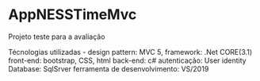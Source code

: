# AppNESSTimeMvc
Projeto teste para a avaliação

Técnologias utilizadas - 
  design pattern: MVC 5,
  framework: .Net CORE(3.1)
  front-end: bootstrap, CSS, html
  back-end: c#
  autenticação: User identity
  Database: SqlSrver
  ferramenta de desenvolvimento: VS/2019
